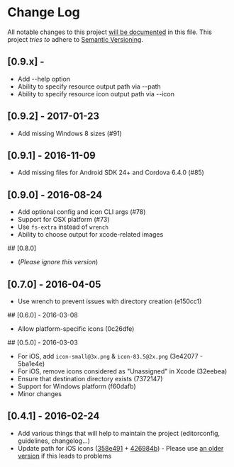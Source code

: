 # Change Log
All notable changes to this project [will be documented](http://keepachangelog.com/) in this file.
This project *tries to* adhere to [Semantic Versioning](http://semver.org/).

## [0.9.x] -
- Add --help option
- Ability to specify resource output path via --path
- Ability to specify resource icon output path via --icon

## [0.9.2] - 2017-01-23
- Add missing Windows 8 sizes (#91)

## [0.9.1] - 2016-11-09
- Add missing files for Android SDK 24+ and Cordova 6.4.0 (#85)

## [0.9.0] - 2016-08-24
- Add optional config and icon CLI args (#78)
- Support for OSX platform (#73)
- Use `fs-extra` instead of `wrench`
- Ability to choose output for xcode-related images

## [0.8.0]
- (*Please ignore this version*)

## [0.7.0] - 2016-04-05
- Use wrench to prevent issues with directory creation (e150cc1)

## [0.6.0] - 2016-03-08
- Allow platform-specific icons (0c26dfe)

## [0.5.0] - 2016-03-03
- For iOS, add `icon-small@3x.png` & `icon-83.5@2x.png` (3e42077 - 5ba1e4e)
- For iOS, remove icons considered as "Unassigned" in Xcode (32eebea)
- Ensure that destination directory exists (7372147)
- Support for Windows platform (f60dafb)
- Minor changes

## [0.4.1] - 2016-02-24
- Add various things that will help to maintain the project (editorconfig, guidelines, changelog...)
- Update path for iOS icons ([358e491](https://github.com/AlexDisler/cordova-icon/commit/358e491ce01645d6b15b1c0bae3313f08f18df0e) + [426984b](https://github.com/AlexDisler/cordova-icon/commit/426984b39335055be56d838ca2ed118433588c55)) - Please use [an older version](https://github.com/AlexDisler/cordova-icon/tree/891d17fdf271a6139c1c8e97beacab817169d282) if this leads to problems


